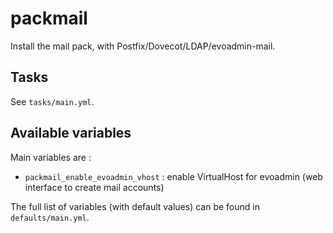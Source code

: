 # packmail

Install the mail pack, with Postfix/Dovecot/LDAP/evoadmin-mail.

## Tasks

See `tasks/main.yml`.

## Available variables

Main variables are :

* `packmail_enable_evoadmin_vhost` : enable VirtualHost for evoadmin (web interface to create mail accounts)

The full list of variables (with default values) can be found in `defaults/main.yml`.
